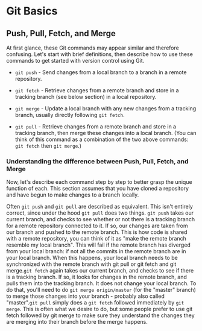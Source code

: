 # Git Basics

## Push, Pull, Fetch, and Merge

At first glance, these Git commands may appear similar and therefore confusing. Let's start with brief definitions, then describe how to use these commands to get started with version control using Git.

- `git push` - Send changes from a local branch to a branch in a remote repository.

- `git fetch` - Retrieve changes from a remote branch and store in a tracking branch (see below section) in a local repository.

- `git merge` - Update a local branch with any new changes from a tracking branch, usually directly following `git fetch`.

- `git pull` - Retrieve changes from a remote branch and store in a tracking branch, then merge these changes into a local branch. (You can think of this command as a combination of the two above commands: `git fetch` then `git merge`.)


### Understanding the difference between Push, Pull, Fetch, and Merge

Now, let's describe each command step by step to better grasp the unique function of each. This section assumes that you have cloned a repository and have begun to make changes to a branch locally.

Often `git push` and `git pull` are described as equivalent. This isn't entirely correct, since under the hood `git pull` does two things. `git push` takes our current branch, and checks to see whether or not there is a tracking branch for a remote repository connected to it. If so, our changes are taken from our branch and pushed to the remote branch. This is how code is shared with a remote repository, you can think of it as "make the remote branch resemble my local branch". This will fail if the remote branch has diverged from your local branch: if not all the commits in the remote branch are in your local branch. When this happens, your local branch needs to be synchronized with the remote branch with git pull or git fetch and git merge.`git fetch` again takes our current branch, and checks to see if there is a tracking branch. If so, it looks for changes in the remote branch, and pulls them into the tracking branch. It does not change your local branch. To do that, you'll need to do `git merge origin/master` (for the "master" branch) to merge those changes into your branch - probably also called "master".`git pull` simply does a `git fetch` followed immediately by `git merge`. This is often what we desire to do, but some people prefer to use git fetch followed by git merge to make sure they understand the changes they are merging into their branch before the merge happens.
